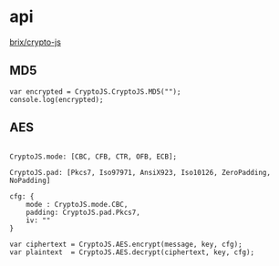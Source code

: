 # api

[brix/crypto-js](https://github.com/brix/crypto-js)

## MD5

```
var encrypted = CryptoJS.CryptoJS.MD5("");
console.log(encrypted);
```

## AES

```

CryptoJS.mode: [CBC, CFB, CTR, OFB, ECB];

CryptoJS.pad: [Pkcs7, Iso97971, AnsiX923, Iso10126, ZeroPadding, NoPadding]

cfg: {
    mode : CryptoJS.mode.CBC,
    padding: CryptoJS.pad.Pkcs7,
    iv: ""
}
```

```
var ciphertext = CryptoJS.AES.encrypt(message, key, cfg);
var plaintext  = CryptoJS.AES.decrypt(ciphertext, key, cfg);
```


